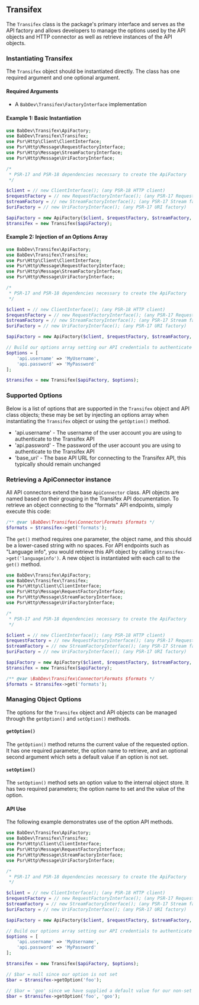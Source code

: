 ## Transifex

The `Transifex` class is the package's primary interface and serves as the API factory and allows developers to manage the options used by the API objects and HTTP connector as well as retrieve instances of the API objects.

### Instantiating Transifex

The `Transifex` object should be instantiated directly. The class has one required argument and one optional argument.

#### Required Arguments

- A `BabDev\Transifex\FactoryInterface` implementation

#### Example 1: Basic Instantiation

```php
use BabDev\Transifex\ApiFactory;
use BabDev\Transifex\Transifex;
use Psr\Http\Client\ClientInterface;
use Psr\Http\Message\RequestFactoryInterface;
use Psr\Http\Message\StreamFactoryInterface;
use Psr\Http\Message\UriFactoryInterface;

/*
 * PSR-17 and PSR-18 dependencies necessary to create the ApiFactory
 */

$client = // new ClientInterface(); (any PSR-18 HTTP client)
$requestFactory = // new RequestFactoryInterface(); (any PSR-17 Request factory)
$streamFactory = // new StreamFactoryInterface(); (any PSR-17 Stream factory)
$uriFactory = // new UriFactoryInterface(); (any PSR-17 URI factory)

$apiFactory = new ApiFactory($client, $requestFactory, $streamFactory, $uriFactory);
$transifex = new Transifex($apiFactory);
```

#### Example 2: Injection of an Options Array

```php
use BabDev\Transifex\ApiFactory;
use BabDev\Transifex\Transifex;
use Psr\Http\Client\ClientInterface;
use Psr\Http\Message\RequestFactoryInterface;
use Psr\Http\Message\StreamFactoryInterface;
use Psr\Http\Message\UriFactoryInterface;

/*
 * PSR-17 and PSR-18 dependencies necessary to create the ApiFactory
 */

$client = // new ClientInterface(); (any PSR-18 HTTP client)
$requestFactory = // new RequestFactoryInterface(); (any PSR-17 Request factory)
$streamFactory = // new StreamFactoryInterface(); (any PSR-17 Stream factory)
$uriFactory = // new UriFactoryInterface(); (any PSR-17 URI factory)

$apiFactory = new ApiFactory($client, $requestFactory, $streamFactory, $uriFactory);

// Build our options array setting our API credentials to authenticate
$options = [
	'api.username' => 'MyUsername',
	'api.password' => 'MyPassword'
];

$transifex = new Transifex($apiFactory, $options);
```

### Supported Options

Below is a list of options that are supported in the `Transifex` object and API class objects; these may be set by injecting an options array when instantiating the `Transifex` object or using the `getOption()` method.

- 'api.username' - The username of the user account you are using to authenticate to the Transifex API
- 'api.password' - The password of the user account you are using to authenticate to the Transifex API
- 'base_uri' - The base API URL for connecting to the Transifex API, this typically should remain unchanged

### Retrieving a ApiConnector instance

All API connectors extend the base `ApiConnector` class. API objects are named based on their grouping in the Transifex API documentation. To retrieve an object connecting to the "formats" API endpoints, simply execute this code:

```php
/** @var \BabDev\Transifex\Connector\Formats $formats */
$formats = $transifex->get('formats');
```

The `get()` method requires one parameter, the object name, and this should be a lower-cased string with no spaces. For API endpoints such as "Language info", you would retrieve this API object by calling `$transifex->get('languageinfo')`. A new object is instantiated with each call to the `get()` method.

```php
use BabDev\Transifex\ApiFactory;
use BabDev\Transifex\Transifex;
use Psr\Http\Client\ClientInterface;
use Psr\Http\Message\RequestFactoryInterface;
use Psr\Http\Message\StreamFactoryInterface;
use Psr\Http\Message\UriFactoryInterface;

/*
 * PSR-17 and PSR-18 dependencies necessary to create the ApiFactory
 */

$client = // new ClientInterface(); (any PSR-18 HTTP client)
$requestFactory = // new RequestFactoryInterface(); (any PSR-17 Request factory)
$streamFactory = // new StreamFactoryInterface(); (any PSR-17 Stream factory)
$uriFactory = // new UriFactoryInterface(); (any PSR-17 URI factory)

$apiFactory = new ApiFactory($client, $requestFactory, $streamFactory, $uriFactory);
$transifex = new Transifex($apiFactory);

/** @var \BabDev\Transifex\Connector\Formats $formats */
$formats = $transifex->get('formats');
```

### Managing Object Options

The options for the `Transifex` object and API objects can be managed through the `getOption()` and `setOption()` methods.

#### `getOption()`

The `getOption()` method returns the current value of the requested option. It has one required parameter, the option name to retrieve, and an optional second argument which sets a default value if an option is not set.

#### `setOption()`

The `setOption()` method sets an option value to the internal object store. It has two required parameters; the option name to set and the value of the option.

#### API Use

The following example demonstrates use of the option API methods.

```php
use BabDev\Transifex\ApiFactory;
use BabDev\Transifex\Transifex;
use Psr\Http\Client\ClientInterface;
use Psr\Http\Message\RequestFactoryInterface;
use Psr\Http\Message\StreamFactoryInterface;
use Psr\Http\Message\UriFactoryInterface;

/*
 * PSR-17 and PSR-18 dependencies necessary to create the ApiFactory
 */

$client = // new ClientInterface(); (any PSR-18 HTTP client)
$requestFactory = // new RequestFactoryInterface(); (any PSR-17 Request factory)
$streamFactory = // new StreamFactoryInterface(); (any PSR-17 Stream factory)
$uriFactory = // new UriFactoryInterface(); (any PSR-17 URI factory)

$apiFactory = new ApiFactory($client, $requestFactory, $streamFactory, $uriFactory);

// Build our options array setting our API credentials to authenticate
$options = [
	'api.username' => 'MyUsername',
	'api.password' => 'MyPassword'
];

$transifex = new Transifex($apiFactory, $options);

// $bar = null since our option is not set
$bar = $transifex->getOption('foo');

// $bar = 'goo' since we have supplied a default value for our non-set option
$bar = $transifex->getOption('foo', 'goo');
```
